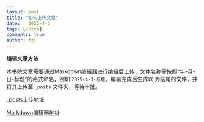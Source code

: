```yaml
---
layout: post
title: "如何上传文章"
date:   2025-4-3
tags: [intro]
comments: true
author: fzl
---
```


**编辑文章方法**<br>

本书院文章需要通过Markdown编辑器进行编辑后上传，文件名称需按照“年-月-日-标题”的格式命名，例如 `2025-4-3-标题`。编辑完成后生成以 为结尾的文件，并将其上传至 `_posts` 文件夹，等待审批。<br>

<!-- more -->

[_posts上传地址](https://github.com/zhishanhouse/zhishanhouse.github.io/tree/main/_posts)

[Markdown编辑器地址](https://markdown.lovejade.cn/)
